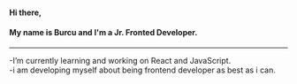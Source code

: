 #### Hi there,
#### My name is Burcu and I'm a Jr. Fronted Developer.
<hr/>
-I’m currently learning and working on React and JavaScript. <br/>
-i am developing myself about being frontend developer as best as i can.

